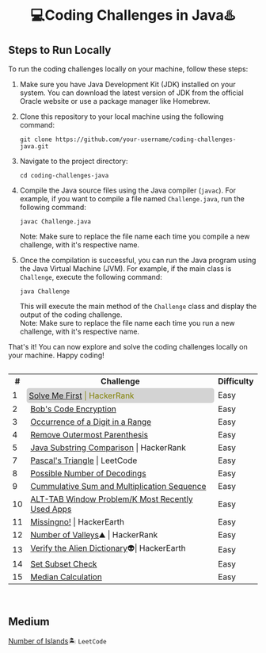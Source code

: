 <h1 align="center">💻Coding Challenges in Java♨️</h1>

## Steps to Run Locally

To run the coding challenges locally on your machine, follow these steps:

1. Make sure you have Java Development Kit (JDK) installed on your system. You can download the latest version of JDK from the official Oracle website or use a package manager like Homebrew.

2. Clone this repository to your local machine using the following command:

   ```
   git clone https://github.com/your-username/coding-challenges-java.git
   ```

3. Navigate to the project directory:

   ```
   cd coding-challenges-java
   ```

4. Compile the Java source files using the Java compiler (`javac`). For example, if you want to compile a file named `Challenge.java`, run the following command:

   ```
   javac Challenge.java
   ```
   Note: Make sure to replace the file name each time you compile a new challenge, with it's respective name.

5. Once the compilation is successful, you can run the Java program using the Java Virtual Machine (JVM). For example, if the main class is `Challenge`, execute the following command:

   ```
   java Challenge
   ```
   This will execute the main method of the `Challenge` class and display the output of the coding challenge.
   <br>Note: Make sure to replace the file name each time you run a new challenge, with it's respective name.

That's it! You can now explore and solve the coding challenges locally on your machine. Happy coding!

## 
<table>
  <tr>
    <th>#</th>
    <th>Challenge</th>
    <th>Difficulty</th>
  </tr>
  <tr>
    <td>1</td>
    <td style="padding: 5px; background-color: lightgrey; border-radius: 5px; color: olive;"><a href="https://github.com/PranavBawgikar/java-coding-challenges/blob/main/SolveMeFirst.java">Solve Me First</a> | HackerRank</td>
    <td>Easy</td>
  </tr>
  <tr>
    <td>2</td>
    <td><a href="https://github.com/PranavBawgikar/java-coding-challenges/blob/main/BobEncryption.java">Bob's Code Encryption</a></td>
    <td>Easy</td>
  </tr>
  <tr>
    <td>3</td>
    <td><a href="https://github.com/PranavBawgikar/java-coding-challenges/blob/main/DigitOcurrence.java">Occurrence of a Digit in a Range</a></td>
    <td>Easy</td>
  </tr>
  <td>4</td>
    <td><a href="https://github.com/PranavBawgikar/java-coding-challenges/blob/main/OuterParenthesis.java">Remove Outermost Parenthesis</a></td>
    <td>Easy</td>
  </tr>
  <td>5</td>
    <td><a href="https://github.com/PranavBawgikar/java-coding-challenges/blob/main/SubstringComp.java">Java Substring Comparison</a> | HackerRank</td>
    <td>Easy</td>
  </tr>
  <td>7</td>
    <td><a href="https://github.com/PranavBawgikar/java-coding-challenges/blob/main/PascalTri.java">Pascal's Triangle</a> | LeetCode</td>
    <td>Easy</td>
  </tr>
  <td>8</td>
  <td><a href="https://github.com/PranavBawgikar/java-coding-challenges/blob/main/PossibleDecodings.java">Possible Number of Decodings</a></td>
    <td>Easy</td>
  <tr>
  <td>9</td>
  <td><a href="https://github.com/PranavBawgikar/java-coding-challenges/blob/main/Sequence.java">Cummulative Sum and Multiplication Sequence</a></td>
    <td>Easy</td>
  </tr>
  <tr>
  <td>10</td>
  <td><a href="https://github.com/PranavBawgikar/java-coding-challenges/blob/main/AltTabProb.java">ALT-TAB Window Problem/K Most Recently Used Apps</a></td>
    <td>Easy</td>
  </tr>
  <tr>
    <td>11</td>
  <td><a href="https://github.com/PranavBawgikar/java-coding-challenges/blob/main/Missingno.java">Missingno!</a> | HackerEarth</td>
    <td>Easy</td>
  </tr>
  <tr>
    <td>12</td>
  <td><a href="https://github.com/PranavBawgikar/java-coding-challenges/blob/main/NumberOfValleys.java">Number of Valleys</a>⛰️ | HackerRank</td>
    <td>Easy</td>
  </tr>
  <tr>
    <td>13</td>
  <td><a href="https://github.com/PranavBawgikar/java-coding-challenges/blob/main/AlienDict.java">Verify the Alien Dictionary</a>👽| HackerEarth</td>
    <td>Easy</td>
  </tr>
  <tr>
    <td>14</td>
  <td><a href="https://github.com/PranavBawgikar/java-coding-challenges/blob/main/SubsetCheck.java">Set Subset Check</a></td>
    <td>Easy</td>
  </tr>
  </tr>
  <tr>
    <td>15</td>
  <td><a href="https://github.com/PranavBawgikar/java-coding-challenges/blob/main/Median.java">Median Calculation</a></td>
    <td>Easy</td>
  </tr>
</table>

<br>

## Medium
<a href="https://github.com/PranavBawgikar/java-coding-challenges/blob/main/NumOfIslands.java">Number of Islands</a>🏝️ `LeetCode`<br>
